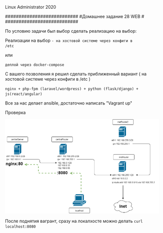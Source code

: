 
Linux Administrator 2020

   ###########################
   #Домашнее задание 28 WEB  #
   ###########################

   
По условию задачи был выбор сделать реализацию на выбор:

Реализации на выбор
<code>- на хостовой системе через конфиги в /etc</code>

или

<code>деплой через docker-compose</code>


С вашего позволения я решил сделать приближенный вариант ( на хостовой системе через конфиги в /etc )

<code>nginx + php-fpm (laravel/wordpress) + python (flask/django) + js(react/angular)</code>

Все за нас делает ansible, достаточно написать "Vagrant up"


Проверка


<p align="center"><img src="https://raw.githubusercontent.com/Kostyuk-Ruslan/otus-linux/master/work20_IPtables/photo/sheme.png"></p>

После поднятия вагрант, сразу на локалхосте можно делать <code>curl localhost:8080</code>



```

```
